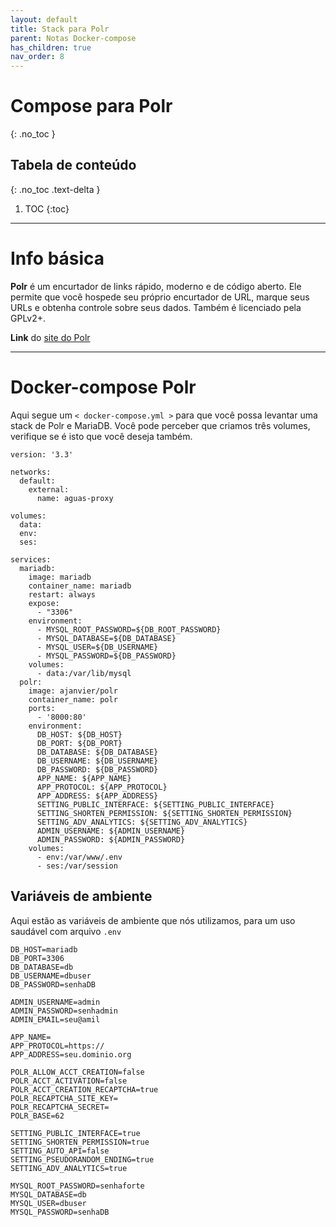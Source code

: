 ```yaml
---
layout: default
title: Stack para Polr
parent: Notas Docker-compose
has_children: true
nav_order: 8
---
```


# Compose para Polr
{: .no_toc }

## Tabela de conteúdo
{: .no_toc .text-delta }

1. TOC
{:toc}

---

# Info básica
**Polr** é um encurtador de links rápido, moderno e de código aberto. Ele permite que você hospede seu próprio encurtador de URL, marque seus URLs e obtenha controle sobre seus dados. Também é licenciado pela GPLv2+.

**Link** do [site do Polr](https://polrproject.org/)

---

# Docker-compose Polr

Aqui segue um `< docker-compose.yml >` para que você possa levantar uma stack de Polr e MariaDB. Você pode perceber que criamos três volumes, verifique se é isto que você deseja também.

<div class="code-example" markdown="1">

```
version: '3.3'

networks:
  default:
    external:
      name: aguas-proxy

volumes:
  data:
  env:
  ses:

services:
  mariadb:
    image: mariadb
    container_name: mariadb
    restart: always
    expose:
      - "3306"
    environment:
      - MYSQL_ROOT_PASSWORD=${DB_ROOT_PASSWORD}
      - MYSQL_DATABASE=${DB_DATABASE}
      - MYSQL_USER=${DB_USERNAME}
      - MYSQL_PASSWORD=${DB_PASSWORD}
    volumes:
      - data:/var/lib/mysql
  polr:
    image: ajanvier/polr
    container_name: polr
    ports:
      - '8000:80'
    environment:
      DB_HOST: ${DB_HOST}
      DB_PORT: ${DB_PORT}
      DB_DATABASE: ${DB_DATABASE}
      DB_USERNAME: ${DB_USERNAME}
      DB_PASSWORD: ${DB_PASSWORD}
      APP_NAME: ${APP_NAME}
      APP_PROTOCOL: ${APP_PROTOCOL}
      APP_ADDRESS: ${APP_ADDRESS}
      SETTING_PUBLIC_INTERFACE: ${SETTING_PUBLIC_INTERFACE}
      SETTING_SHORTEN_PERMISSION: ${SETTING_SHORTEN_PERMISSION}
      SETTING_ADV_ANALYTICS: ${SETTING_ADV_ANALYTICS}
      ADMIN_USERNAME: ${ADMIN_USERNAME}
      ADMIN_PASSWORD: ${ADMIN_PASSWORD}
    volumes:
      - env:/var/www/.env
      - ses:/var/session
```

</div>


## Variáveis de ambiente
Aqui estão as variáveis de ambiente que nós utilizamos, para um uso saudável com arquivo `.env`



```
DB_HOST=mariadb
DB_PORT=3306
DB_DATABASE=db
DB_USERNAME=dbuser
DB_PASSWORD=senhaDB

ADMIN_USERNAME=admin
ADMIN_PASSWORD=senhadmin
ADMIN_EMAIL=seu@amil

APP_NAME=
APP_PROTOCOL=https://
APP_ADDRESS=seu.dominio.org

POLR_ALLOW_ACCT_CREATION=false
POLR_ACCT_ACTIVATION=false
POLR_ACCT_CREATION_RECAPTCHA=true
POLR_RECAPTCHA_SITE_KEY=
POLR_RECAPTCHA_SECRET=
POLR_BASE=62

SETTING_PUBLIC_INTERFACE=true
SETTING_SHORTEN_PERMISSION=true
SETTING_AUTO_API=false
SETTING_PSEUDORANDOM_ENDING=true
SETTING_ADV_ANALYTICS=true

MYSQL_ROOT_PASSWORD=senhaforte
MYSQL_DATABASE=db
MYSQL_USER=dbuser
MYSQL_PASSWORD=senhaDB
```

